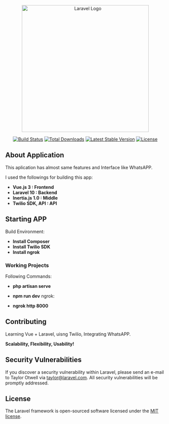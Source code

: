 <p align="center"><a href="https://laravel.com" target="_blank"><img src="https://raw.githubusercontent.com/laravel/art/master/logo-lockup/5%20SVG/2%20CMYK/1%20Full%20Color/laravel-logolockup-cmyk-red.svg" width="400" alt="Laravel Logo"></a></p>

<p align="center">
<a href="https://github.com/laravel/framework/actions"><img src="https://github.com/laravel/framework/workflows/tests/badge.svg" alt="Build Status"></a>
<a href="https://packagist.org/packages/laravel/framework"><img src="https://img.shields.io/packagist/dt/laravel/framework" alt="Total Downloads"></a>
<a href="https://packagist.org/packages/laravel/framework"><img src="https://img.shields.io/packagist/v/laravel/framework" alt="Latest Stable Version"></a>
<a href="https://packagist.org/packages/laravel/framework"><img src="https://img.shields.io/packagist/l/laravel/framework" alt="License"></a>
</p>

## About Application

This aplication has almost same features and Interface like WhatsAPP.

I used the followings for building this app:
  - **Vue.js 3        : Frontend**
  - **Laravel 10      : Backend**
  - **Inertia.js 1.0  : Middle**
  - **Twilio SDK, API : API**
  
## Starting APP

Build Environment:
   - **Install Composer**
   - **Install Twilio SDK**
   - **Install ngrok**

### Working Projects

Following Commands:

   - **php artisan serve**
   - **npm run dev**
ngrok:

   - **ngrok http 8000**
   
       
## Contributing

Learning Vue + Laravel, uisng Twilio, Integrating WhatsAPP.

**Scalability, Flexibility, Usability!**


## Security Vulnerabilities

If you discover a security vulnerability within Laravel, please send an e-mail to Taylor Otwell via [taylor@laravel.com](mailto:taylor@laravel.com). All security vulnerabilities will be promptly addressed.

## License

The Laravel framework is open-sourced software licensed under the [MIT license](https://opensource.org/licenses/MIT).
